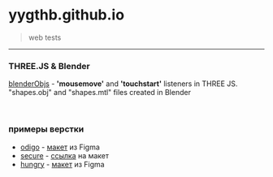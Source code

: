 # yygthb.github.io
> web tests
<hr/>

### THREE.JS & Blender
[blenderObjs] - **'mousemove'** and **'touchstart'** listeners in THREE JS. "shapes.obj" and "shapes.mtl" files created in Blender
 
&nbsp;
### примеры верстки
- [odigo] - [макет](https://www.figma.com/file/ClPSP7KCU1NbvxMXA914hlFk/travel-landing-page-jacobvoyles?node-id=0%3A1) из Figma
- [secure] - [ссылка](https://www.sketchappsources.com/free-source/3280-simple-landing-page-sketch-freebie-resource.html) на макет
- [hungry] - [макет](https://www.figma.com/file/YMLK4BwcowltWe0ZyLgOyrOp/Hunger---Website-Template?node-id=0%3A1) из Figma

[blenderObjs]: <https://yygthb.github.io/blenderObjs/>
[odigo]: <https://yygthb.github.io/odigo/>
[secure]: <https://yygthb.github.io/secure/>
[hungry]: <https://yygthb.github.io/hungry/>